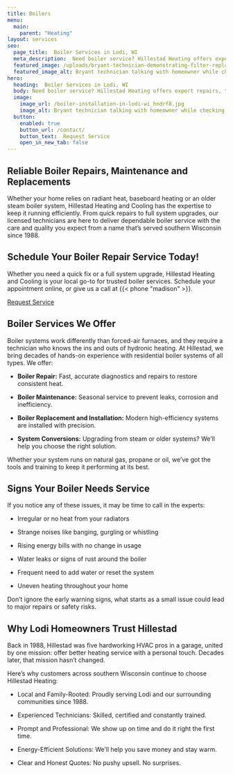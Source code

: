 ```yaml
---
title: Boilers
menu:
  main:
    parent: "Heating"
layout: services
seo:
  page_title:  Boiler Services in Lodi, WI
  meta_description:  Need boiler service? Hillestad Heating offers expert repairs, tune-ups and installations across Lodi, Baraboo, Portage and nearby communities.
  featured_image: /uploads/bryant-technician-demonstrating-filter-replacement-1000.jpg
  featured_image_alt: Bryant technician talking with homeowner while checking air filter and furnace
hero: 
  heading:  Boiler Services in Lodi, WI
  body: Need boiler service? Hillestad Heating offers expert repairs, tune-ups and installations across Lodi, Baraboo, Portage and nearby communities.
  image: 
    image_url: /boiler-installation-in-lodi-wi_hndrf8.jpg
    image_alt: Bryant technician talking with homeowner while checking air filter and furnace
  button:
    enabled: true
    button_url: /contact/ 
    button_text:  Request Service
    open_in_new_tab: false
---
```


## Reliable Boiler Repairs, Maintenance and Replacements

Whether your home relies on radiant heat, baseboard heating or an older steam boiler system, Hillestad Heating and Cooling has the expertise to keep it running efficiently. From quick repairs to full system upgrades, our licensed technicians are here to deliver dependable boiler service with the care and quality you expect from a name that’s served southern Wisconsin since 1988.

<div class="breakout bg-black flow">
  <h2 class="no-margin">Schedule Your Boiler Repair Service Today!</h2>
  <p class="site-cta__middle">Whether you need a quick fix or a full system upgrade, Hillestad Heating and Cooling is your local go-to for trusted boiler services. Schedule your appointment online, or give us a call at {{< phone "madison" >}}.</p>
  <a class="btn btn--primary" href="/contact/">Request Service</a>
</div>

## Boiler Services We Offer

Boiler systems work differently than forced-air furnaces, and they require a technician who knows the ins and outs of hydronic heating. At Hillestad, we bring decades of hands-on experience with residential boiler systems of all types. We offer:

* **Boiler Repair:** Fast, accurate diagnostics and repairs to restore consistent heat.

*	**Boiler Maintenance:** Seasonal service to prevent leaks, corrosion and inefficiency.

*	**Boiler Replacement and Installation:** Modern high-efficiency systems are installed with precision.

*	**System Conversions:** Upgrading from steam or older systems? We’ll help you choose the right solution.

Whether your system runs on natural gas, propane or oil, we’ve got the tools and training to keep it performing at its best.

## Signs Your Boiler Needs Service

If you notice any of these issues, it may be time to call in the experts:

*	Irregular or no heat from your radiators

*	Strange noises like banging, gurgling or whistling

*	Rising energy bills with no change in usage

*	Water leaks or signs of rust around the boiler

*	Frequent need to add water or reset the system

*	Uneven heating throughout your home

Don’t ignore the early warning signs, what starts as a small issue could lead to major repairs or safety risks.

## Why Lodi Homeowners Trust Hillestad

Back in 1988, Hillestad was five hardworking HVAC pros in a garage, united by one mission: offer better heating service with a personal touch. Decades later, that mission hasn’t changed.

Here’s why customers across southern Wisconsin continue to choose Hillestad Heating:

*	Local and Family-Rooted: Proudly serving Lodi and our surrounding communities since 1988.

*	Experienced Technicians: Skilled, certified and constantly trained.

*	Prompt and Professional: We show up on time and do it right the first time.

*	Energy-Efficient Solutions: We’ll help you save money and stay warm.

*	Clear and Honest Quotes: No pushy upsell. No surprises.
